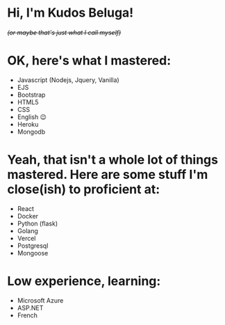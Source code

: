 # Hi, I'm Kudos Beluga!
###### ~~(or maybe that's just what I call myself)~~
# OK, here's what I mastered:
- Javascript (Nodejs, Jquery, Vanilla)
- EJS
- Bootstrap
- HTML5
- CSS
- English 😉
- Heroku
- Mongodb
# Yeah, that isn't a whole lot of things mastered. Here are some stuff I'm close(ish) to proficient at:
- React
- Docker
- Python (flask)
- Golang
- Vercel
- Postgresql
- Mongoose
# Low experience, learning:
- Microsoft Azure
- ASP.NET
- French 

